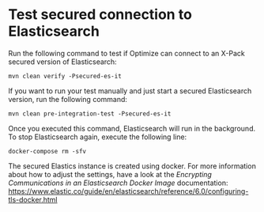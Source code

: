 # Test secured connection to Elasticsearch

Run the following command to test if Optimize can connect
to an X-Pack secured version of Elasticsearch:

```
mvn clean verify -Psecured-es-it
```

If you want to run your test manually and just start a
secured Elasticsearch version, run the following command:

```
mvn clean pre-integration-test -Psecured-es-it
```

Once you executed this command, Elasticsearch will run in the background. To
stop Elasticsearch again, execute the following line:

```
docker-compose rm -sfv
```

The secured Elastics instance is created using docker.
For more information about how to adjust the settings, have
a look at the *Encrypting Communications in an Elasticsearch Docker Image* documentation:
https://www.elastic.co/guide/en/elasticsearch/reference/6.0/configuring-tls-docker.html
